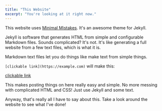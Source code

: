 ```yaml
---
title: "This Website"
excerpt: "You're looking at it right now."
---
```


This website uses [Minimal Mistakes](https://github.com/mmistakes/minimal-mistakes).
It's an awesome theme for Jekyll.

Jekyll is software that generates HTML from simple and configurable Markdown files.
Sounds complicated? It's not. It's like generating a full website from a few text files, which is what it is.

Markdown text files let you do things like make text from simple things.

```[clickable link](https://example.com)``` will make this: 

[clickable link](https://example.com)

This makes posting things on here really easy and simple.
No more messing with complicated HTML and CSS! Just use Jekyll and some text.

Anyway, that's really all I have to say about this. Take a look around the website to see what I've done!